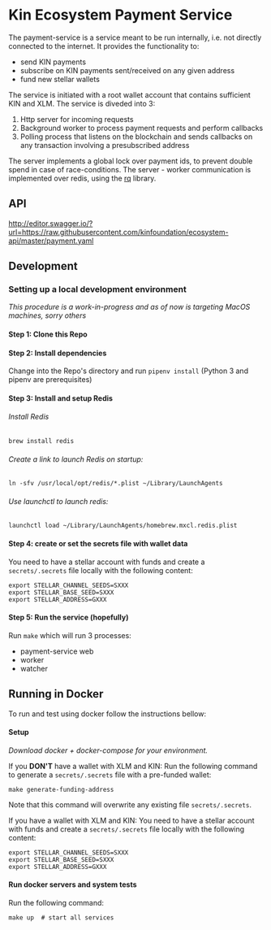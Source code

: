 # Kin Ecosystem Payment Service

The payment-service is a service meant to be run internally, i.e. not directly connected to the internet. It provides the functionality to:
* send KIN payments
* subscribe on KIN payments sent/received on any given address
* fund new stellar wallets

The service is initiated with a root wallet account that contains sufficient KIN and XLM. The service is diveded into 3:
1. Http server for incoming requests
1. Background worker to process payment requests and perform callbacks
1. Polling process that listens on the blockchain and sends callbacks on any transaction involving a presubscribed address

The server implements a global lock over payment ids, to prevent double spend in case of race-conditions. The server - worker communication is implemented over redis, using the [rq](http://python-rq.org/) library.

## API
http://editor.swagger.io/?url=https://raw.githubusercontent.com/kinfoundation/ecosystem-api/master/payment.yaml

## Development

### Setting up a local development environment

*This procedure is a work-in-progress and as of now is targeting MacOS machines, sorry others*


#### Step 1: Clone this Repo

#### Step 2: Install dependencies
Change into the Repo's directory and run ```pipenv install``` (Python 3 and pipenv are prerequisites)

#### Step 3: Install and setup Redis

###### Install Redis
```brew install redis```

###### Create a link to launch Redis on startup:
 ```ln -sfv /usr/local/opt/redis/*.plist ~/Library/LaunchAgents```

###### Use launchctl to launch redis:
```launchctl load ~/Library/LaunchAgents/homebrew.mxcl.redis.plist```

#### Step 4: create or set the secrets file with wallet data
You need to have a stellar account with funds and create a `secrets/.secrets` file locally with the following content:
```
export STELLAR_CHANNEL_SEEDS=SXXX
export STELLAR_BASE_SEED=SXXX
export STELLAR_ADDRESS=GXXX
```

#### Step 5: Run the service (hopefully)
Run ```make``` which will run 3 processes:
* payment-service web
* worker
* watcher

## Running in Docker
To run and test using docker follow the instructions bellow:

#### Setup
*Download docker + docker-compose for your environment.*

If you **DON'T** have a wallet with XLM and KIN:
Run the following command to generate a `secrets/.secrets` file with a pre-funded wallet:
```
make generate-funding-address
```
Note that this command will overwrite any existing file `secrets/.secrets`.

If you have a wallet with XLM and KIN:
You need to have a stellar account with funds and create a `secrets/.secrets` file locally with the following content:
```
export STELLAR_CHANNEL_SEEDS=SXXX
export STELLAR_BASE_SEED=SXXX
export STELLAR_ADDRESS=GXXX
```

#### Run docker servers and system tests
Run the following command:
```
make up  # start all services
```
